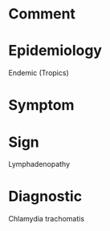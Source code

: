 # Comment

# Epidemiology

Endemic
(Tropics)

# Symptom

# Sign

Lymphadenopathy

# Diagnostic

Chlamydia trachomatis

